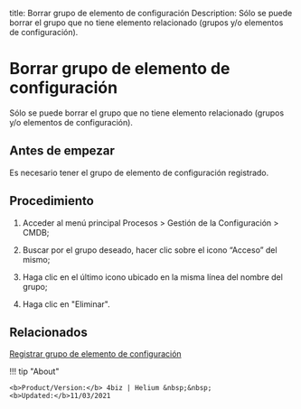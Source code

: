 title:  Borrar grupo de elemento de configuración
Description: Sólo se puede borrar el grupo que no tiene elemento relacionado (grupos y/o elementos de configuración).
# Borrar grupo de elemento de configuración

Sólo se puede borrar el grupo que no tiene elemento relacionado (grupos y/o elementos de configuración).

Antes de empezar
----------------

Es necesario tener el grupo de elemento de configuración registrado.

Procedimiento
-------------

1.  Acceder al menú principal Procesos \> Gestión de la Configuración \> CMDB;

2.  Buscar por el grupo deseado, hacer clic sobre el icono “Acceso” del mismo;

3.  Haga clic en el último icono ubicado en la misma línea del nombre del grupo;

4.  Haga clic en "Eliminar".

Relacionados
----------------

[Registrar grupo de elemento de configuración](/es-es/4biz-helium/processes/configuration/configuration/register-configuration-item-group.html)

!!! tip "About"

    <b>Product/Version:</b> 4biz | Helium &nbsp;&nbsp;
    <b>Updated:</b>11/03/2021
